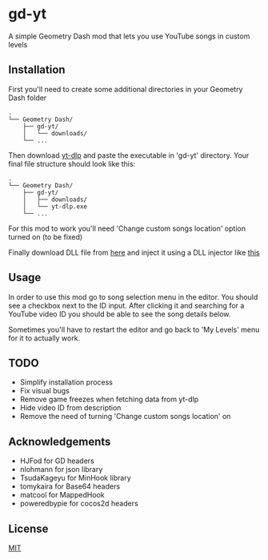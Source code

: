 
# gd-yt

A simple Geometry Dash mod that lets you use YouTube songs in custom levels


## Installation

First you'll need to create some additional directories in your Geometry Dash folder

```
.
└── Geometry Dash/
    ├── gd-yt/
    │   └── downloads/
    └── ...
```

Then download [yt-dlp](https://github.com/yt-dlp/yt-dlp/releases/tag/2023.03.04) and paste the executable in 'gd-yt' directory. Your final file structure should look like this:

```
.
└── Geometry Dash/
    ├── gd-yt/
    │   ├── downloads/
    │   └── yt-dlp.exe
    └── ...
```

For this mod to work you'll need 'Change custom songs location' option turned on (to be fixed)

Finally download DLL file from [here](https://github.com/bartoszstepien01/gd-yt/releases) and inject it using a DLL injector like [this](https://github.com/adafcaefc/ProxyDllLoader)
    
## Usage

In order to use this mod go to song selection menu in the editor. You should see a checkbox next to the ID input. After clicking it and searching for a YouTube video ID you should be able to see the song details below. 

Sometimes you'll have to restart the editor and go back to 'My Levels' menu for it to actually work.


## TODO
- Simplify installation process
- Fix visual bugs
- Remove game freezes when fetching data from yt-dlp
- Hide video ID from description
- Remove the need of turning 'Change custom songs location' on
## Acknowledgements

- HJFod for GD headers
- nlohmann for json library
- TsudaKageyu for MinHook library
- tomykaira for Base64 headers
- matcool for MappedHook
- poweredbypie for cocos2d headers


## License

[MIT](https://choosealicense.com/licenses/mit/)

